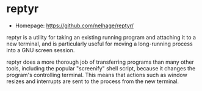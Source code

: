 # reptyr

* Homepage: https://github.com/nelhage/reptyr/

reptyr is a utility for taking an existing running program and attaching
 it to a new terminal, and is particularly useful for moving a long-running
 process into a GNU screen session.

 reptyr does a more thorough job of transferring programs than many other
 tools, including the popular "screenify" shell script, because it changes
 the program's controlling terminal. This means that actions such as window
 resizes and interrupts are sent to the process from the new terminal.

